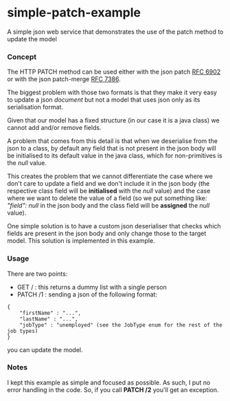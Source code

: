 # simple-patch-example
A simple json web service that demonstrates the use of the patch method to update the model

### Concept
The HTTP PATCH method can be used either with the json patch [RFC 6902](git@github.com:spyridon-ninos/simple-patch-example.git)
or with the json patch-merge [RFC 7386](https://tools.ietf.org/html/rfc7386).

The biggest problem with those two formats is that they make it very easy
to update a json *document* but not a model that uses json only as its
serialisation format.

Given that our model has a fixed structure (in our case it is
a java class) we cannot add and/or remove fields.

A problem that comes from this detail is that when we deserialise from the json
to a class, by default any field that is not present in the json body
will be initialised to its default value in the java class, which
for non-primitives is the *null* value.

This creates the problem that we cannot differentiate the case where we
don't care to update a field and we don't include it in the json body
(the respective class field will be **initialised** with the *null* value)
and the case where we want to delete the value of a field (so we put
something like: *"field": null* in the json body and the class field
will be **assigned** the *null* value).

One simple solution is to have a custom json deserialiser that checks
which fields are present in the json body and only change those to
the target model. This solution is implemented in this example.

### Usage
There are two points:

* GET / : this returns a dummy list with a single person
* PATCH /1 : sending a json of the following format:
```
{
    "firstName" : "...",
    "lastName" : "...",
    "jobType" : "unemployed" (see the JobType enum for the rest of the job types)
}
```

you can update the model.

### Notes
I kept this example as simple and focused as possible. As such, I put no
error handling in the code. So, if you call **PATCH /2** you'll get an exception.